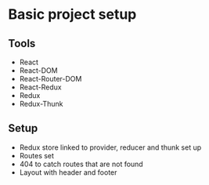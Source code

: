# Basic project setup

## Tools

- React
- React-DOM
- React-Router-DOM
- React-Redux
- Redux
- Redux-Thunk

## Setup

- Redux store linked to provider, reducer and thunk set up
- Routes set
- 404 to catch routes that are not found
- Layout with header and footer
